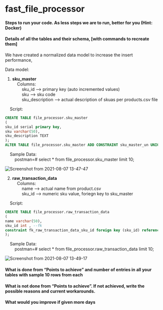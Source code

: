 # fast_file_processor

#### Steps to run your code. As less steps we are to run, better for you (Hint: Docker)  
  
  
#### Details of all the tables and their schema, [with commands to recreate them]  
We have created a normalized data model to increase the insert performance,  

Data model:  

1. **sku_master**   
&nbsp;&nbsp;&nbsp;&nbsp;Columns:  
&nbsp;&nbsp;&nbsp;&nbsp;&nbsp;&nbsp;&nbsp;&nbsp;sku_id --> primary key (auto incremented values)  
&nbsp;&nbsp;&nbsp;&nbsp;&nbsp;&nbsp;&nbsp;&nbsp;sku --> sku code  
&nbsp;&nbsp;&nbsp;&nbsp;&nbsp;&nbsp;&nbsp;&nbsp;sku_description --> actual description of skuas per products.csv file  

&nbsp;&nbsp;&nbsp;&nbsp;Script:  
```sql
CREATE TABLE file_processor.sku_master  
(  
sku_id serial primary key,  
sku varchar(50),  
sku_description TEXT  
);  
ALTER TABLE file_processor.sku_master ADD CONSTRAINT sku_master_un UNIQUE (sku);  
```        
&nbsp;&nbsp;&nbsp;&nbsp;Sample Data:  
&nbsp;&nbsp;&nbsp;&nbsp;&nbsp;&nbsp;&nbsp;&nbsp;postman=# select * from file_processor.sku_master limit 10;  
    
   ![Screenshot from 2021-08-07 13-47-47](https://user-images.githubusercontent.com/30022078/128593817-67b2f456-46f4-4e4f-a990-1089b9dcc340.png)


2. **raw_transaction_data**  
&nbsp;&nbsp;&nbsp;&nbsp;Columns:  
&nbsp;&nbsp;&nbsp;&nbsp;&nbsp;&nbsp;&nbsp;&nbsp;name --> actual name from product.csv  
&nbsp;&nbsp;&nbsp;&nbsp;&nbsp;&nbsp;&nbsp;&nbsp;sku_id --> numeric sku value, foriegn key to sku_master  

&nbsp;&nbsp;&nbsp;&nbsp;Script:  
```sql
CREATE TABLE file_processor.raw_transaction_data  
(  
name varchar(50),  
sku_id int , --fk  
constraint fk_raw_transaction_data_sku_id foreign key (sku_id) references file_processor.sku_master(sku_id)  
);  
```
&nbsp;&nbsp;&nbsp;&nbsp;Sample Data:  
&nbsp;&nbsp;&nbsp;&nbsp;&nbsp;&nbsp;&nbsp;&nbsp;postman=# select * from file_processor.raw_transaction_data limit 10;  

![Screenshot from 2021-08-07 13-49-17](https://user-images.githubusercontent.com/30022078/128593871-aec6f88d-04e0-43c8-b3d3-51b60351353b.png)

    
    
#### What is done from “Points to achieve” and number of entries in all your tables with sample 10 rows from each  

#### What is not done from “Points to achieve”. If not achieved, write the possible reasons and current workarounds.  

#### What would you improve if given more days  
